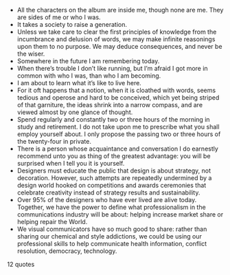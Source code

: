  - All the characters on the album are inside me, though none are me. They are sides of me or who I was.
 - It takes a society to raise a generation.
 - Unless we take care to clear the first principles of knowledge from the incumbrance and delusion of words, we may make infinite reasonings upon them to no purpose. We may deduce consequences, and never be the wiser.
 - Somewhere in the future I am remembering today.
 - When there’s trouble I don’t like running, but I’m afraid I got more in common with who I was, than who I am becoming.
 - I am about to learn what it’s like to live here.
 - For it oft happens that a notion, when it is cloathed with words, seems tedious and operose and hard to be conceived, which yet being striped of that garniture, the ideas shrink into a narrow compass, and are viewed almost by one glance of thought.
 - Spend regularly and constantly two or three hours of the morning in study and retirement. I do not take upon me to prescribe what you shall employ yourself about. I only propose the passing two or three hours of the twenty-four in private.
 - There is a person whose acquaintance and conversation I do earnestly recommend unto you as thing of the greatest advantage: you will be surprised when I tell you it is yourself.
 - Designers must educate the public that design is about strategy, not decoration. However, such attempts are repeatedly undermined by a design world hooked on competitions and awards ceremonies that celebrate creativity instead of strategy results and sustainability.
 - Over 95% of the designers who have ever lived are alive today. Together, we have the power to define what professionalism in the communications industry will be about: helping increase market share or helping repair the World.
 - We visual communicators have so much good to share: rather than sharing our chemical and style addictions, we could be using our professional skills to help communicate health information, conflict resolution, democracy, technology.

12 quotes